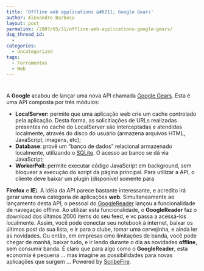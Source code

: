 ```yaml
---
title: 'Offline web applications &#8211; Google Gears'
author: Alexandre Barbosa
layout: post
permalink: /2007/05/31/offline-web-applications-google-gears/
dsq_thread_id:
  - 
categories:
  - Uncategorized
tags:
  - Ferramentas
  - Web
---
```

# 

A **Google** acabou de lançar uma nova API chamada [Google Gears][1]. Esta é uma API composta por três módulos: 
*   **LocalServer:** permite que uma aplicação web crie um cache controlado pela aplicação. Desta forma, as solicitiações de URLs realizadas presentes no cache do LocalServer são interceptadas e atendidas localmente, através do disco do usuário (armazena arquivos HTML, JavaScript, imagens, etc);
*   **Database**: provê um “banco de dados” relacional armazenado localmente, utilizando o [SQLite][2]. O acesso ao banco se dá via JavaScript;
*   **WorkerPoll:** permite executar código JavaScript em background, sem bloquear a execução do script da página principal. Para utilizar a API, o cliente deve baixar um plugin (disponível somente para 

**Firefox** e **IE**). A idéia da API parece bastante interessante, e acredito irá gerar uma nova categoria de aplicações **web**. Simultaneamente ao lançamento desta API, o pessoal do [GoogleReader][3] lançou a funcionalidade de navegação offline. Ao utilizar esta funcionalidade, o **GoogleReader** faz o download dos últimos 2000 items do seu feed, e vc passa a acessá-los localmente. Assim, você pode conectar seu notebook à internet, baixar os últimos post da sua lista, e ir para o clube, tomar uma cervejinha, e ainda ler as novidades. Ou então, em empresas cmo limitações de banda, você pode chegar de manhã, baixar tudo, e ir lendo durante o dia as novidades **offline**, sem consumir banda. É claro que para algo como o **GoogleReader**, esta economia é pequena … mas imagine as possibilidades para novas aplicações que surgem … 
Powered by [ScribeFire][4].

 [1]: http://code.google.com/apis/gears/
 [2]: http://www.sqlite.org
 [3]: http://www.google.com/reader
 [4]: http://scribefire.com/